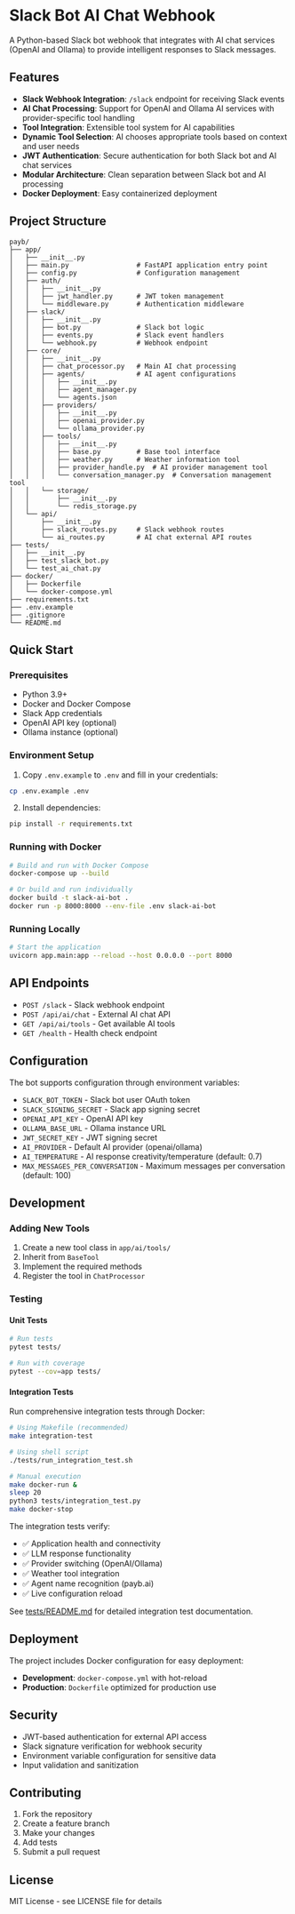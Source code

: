 # Slack Bot AI Chat Webhook

A Python-based Slack bot webhook that integrates with AI chat services (OpenAI and Ollama) to provide intelligent responses to Slack messages.

## Features

- **Slack Webhook Integration**: `/slack` endpoint for receiving Slack events
- **AI Chat Processing**: Support for OpenAI and Ollama AI services with provider-specific tool handling
- **Tool Integration**: Extensible tool system for AI capabilities
- **Dynamic Tool Selection**: AI chooses appropriate tools based on context and user needs
- **JWT Authentication**: Secure authentication for both Slack bot and AI chat services
- **Modular Architecture**: Clean separation between Slack bot and AI processing
- **Docker Deployment**: Easy containerized deployment

## Project Structure

```
payb/
├── app/
│   ├── __init__.py
│   ├── main.py                 # FastAPI application entry point
│   ├── config.py               # Configuration management
│   ├── auth/
│   │   ├── __init__.py
│   │   ├── jwt_handler.py      # JWT token management
│   │   └── middleware.py       # Authentication middleware
│   ├── slack/
│   │   ├── __init__.py
│   │   ├── bot.py              # Slack bot logic
│   │   ├── events.py           # Slack event handlers
│   │   └── webhook.py          # Webhook endpoint
│   ├── core/
│   │   ├── __init__.py
│   │   ├── chat_processor.py   # Main AI chat processing
│   │   ├── agents/             # AI agent configurations
│   │   │   ├── __init__.py
│   │   │   ├── agent_manager.py
│   │   │   └── agents.json
│   │   ├── providers/
│   │   │   ├── __init__.py
│   │   │   ├── openai_provider.py
│   │   │   └── ollama_provider.py
│   │   ├── tools/
│   │   │   ├── __init__.py
│   │   │   ├── base.py         # Base tool interface
│   │   │   ├── weather.py      # Weather information tool
│   │   │   ├── provider_handle.py  # AI provider management tool
│   │   │   └── conversation_manager.py  # Conversation management tool
│   │   └── storage/
│   │       ├── __init__.py
│   │       └── redis_storage.py
│   └── api/
│       ├── __init__.py
│       ├── slack_routes.py     # Slack webhook routes
│       └── ai_routes.py        # AI chat external API routes
├── tests/
│   ├── __init__.py
│   ├── test_slack_bot.py
│   └── test_ai_chat.py
├── docker/
│   ├── Dockerfile
│   └── docker-compose.yml
├── requirements.txt
├── .env.example
├── .gitignore
└── README.md
```

## Quick Start

### Prerequisites

- Python 3.9+
- Docker and Docker Compose
- Slack App credentials
- OpenAI API key (optional)
- Ollama instance (optional)

### Environment Setup

1. Copy `.env.example` to `.env` and fill in your credentials:
```bash
cp .env.example .env
```

2. Install dependencies:
```bash
pip install -r requirements.txt
```

### Running with Docker

```bash
# Build and run with Docker Compose
docker-compose up --build

# Or build and run individually
docker build -t slack-ai-bot .
docker run -p 8000:8000 --env-file .env slack-ai-bot
```

### Running Locally

```bash
# Start the application
uvicorn app.main:app --reload --host 0.0.0.0 --port 8000
```

## API Endpoints

- `POST /slack` - Slack webhook endpoint
- `POST /api/ai/chat` - External AI chat API
- `GET /api/ai/tools` - Get available AI tools
- `GET /health` - Health check endpoint

## Configuration

The bot supports configuration through environment variables:

- `SLACK_BOT_TOKEN` - Slack bot user OAuth token
- `SLACK_SIGNING_SECRET` - Slack app signing secret
- `OPENAI_API_KEY` - OpenAI API key
- `OLLAMA_BASE_URL` - Ollama instance URL
- `JWT_SECRET_KEY` - JWT signing secret
- `AI_PROVIDER` - Default AI provider (openai/ollama)
- `AI_TEMPERATURE` - AI response creativity/temperature (default: 0.7)
- `MAX_MESSAGES_PER_CONVERSATION` - Maximum messages per conversation (default: 100)

## Development

### Adding New Tools

1. Create a new tool class in `app/ai/tools/`
2. Inherit from `BaseTool`
3. Implement the required methods
4. Register the tool in `ChatProcessor`

### Testing

#### Unit Tests

```bash
# Run tests
pytest tests/

# Run with coverage
pytest --cov=app tests/
```

#### Integration Tests

Run comprehensive integration tests through Docker:

```bash
# Using Makefile (recommended)
make integration-test

# Using shell script
./tests/run_integration_test.sh

# Manual execution
make docker-run &
sleep 20
python3 tests/integration_test.py
make docker-stop
```

The integration tests verify:
- ✅ Application health and connectivity
- ✅ LLM response functionality
- ✅ Provider switching (OpenAI/Ollama)
- ✅ Weather tool integration
- ✅ Agent name recognition (payb.ai)
- ✅ Live configuration reload

See [tests/README.md](tests/README.md) for detailed integration test documentation.

## Deployment

The project includes Docker configuration for easy deployment:

- **Development**: `docker-compose.yml` with hot-reload
- **Production**: `Dockerfile` optimized for production use

## Security

- JWT-based authentication for external API access
- Slack signature verification for webhook security
- Environment variable configuration for sensitive data
- Input validation and sanitization

## Contributing

1. Fork the repository
2. Create a feature branch
3. Make your changes
4. Add tests
5. Submit a pull request

## License

MIT License - see LICENSE file for details
